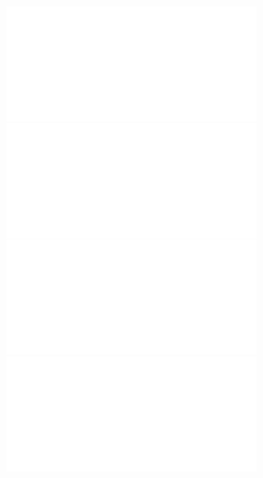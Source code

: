 <div align="center">

<a href="https://raw.githubusercontent.com/adamlui/github-stats/master/generated/overview.svg#gh-dark-mode-only">
<img src="https://github.com/adamlui/github-stats/blob/master/generated/overview.svg#gh-dark-mode-only" />
<img src="https://github.com/adamlui/github-stats/blob/master/generated/languages.svg#gh-dark-mode-only" />
</a>
<a href="https://raw.githubusercontent.com/adamlui/github-stats/master/generated/languages.svg#gh-light-mode-only">
<img src="https://github.com/adamlui/github-stats/blob/master/generated/overview.svg#gh-dark-mode-only#gh-light-mode-only" />
<img src="https://github.com/adamlui/github-stats/blob/master/generated/languages.svg#gh-dark-mode-only#gh-light-mode-only" />
</a>
 
</div>
